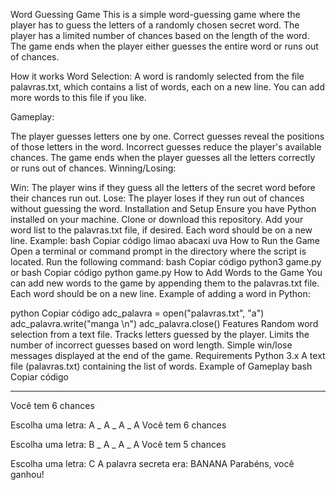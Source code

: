 
Word Guessing Game
This is a simple word-guessing game where the player has to guess the letters of a randomly chosen secret word. The player has a limited number of chances based on the length of the word. The game ends when the player either guesses the entire word or runs out of chances.

How it works
Word Selection:
A word is randomly selected from the file palavras.txt, which contains a list of words, each on a new line. You can add more words to this file if you like.

Gameplay:

The player guesses letters one by one.
Correct guesses reveal the positions of those letters in the word.
Incorrect guesses reduce the player's available chances.
The game ends when the player guesses all the letters correctly or runs out of chances.
Winning/Losing:

Win: The player wins if they guess all the letters of the secret word before their chances run out.
Lose: The player loses if they run out of chances without guessing the word.
Installation and Setup
Ensure you have Python installed on your machine.
Clone or download this repository.
Add your word list to the palavras.txt file, if desired. Each word should be on a new line.
Example:
bash
Copiar código
limao
abacaxi
uva
How to Run the Game
Open a terminal or command prompt in the directory where the script is located.
Run the following command:
bash
Copiar código
python3 game.py
or
bash
Copiar código
python game.py
How to Add Words to the Game
You can add new words to the game by appending them to the palavras.txt file. Each word should be on a new line. Example of adding a word in Python:

python
Copiar código
adc_palavra = open("palavras.txt", "a")
adc_palavra.write("manga \n")
adc_palavra.close()
Features
Random word selection from a text file.
Tracks letters guessed by the player.
Limits the number of incorrect guesses based on word length.
Simple win/lose messages displayed at the end of the game.
Requirements
Python 3.x
A text file (palavras.txt) containing the list of words.
Example of Gameplay
bash
Copiar código
_ _ _ _ _ _ 
Você tem 6 chances

Escolha uma letra: A
_ A _ A _ A 
Você tem 6 chances

Escolha uma letra: B
_ A _ A _ A 
Você tem 5 chances

Escolha uma letra: C
A palavra secreta era: BANANA
Parabéns, você ganhou!
